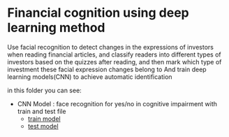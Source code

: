 # Financial cognition using deep learning method

Use facial recognition to detect changes in the expressions of investors when reading financial articles, and classify readers into different types of investors based on the quizzes after reading, and then mark which type of investment these facial expression changes belong to And train deep learning models(CNN) to achieve automatic identification

in this folder you can see:
* CNN Model : face recognition for yes/no in cognitive impairment with train and test file
    * [train model](https://github.com/h30306/Learning-Notes/blob/master/Project/Financial%20cognition/CNN_train.ipynb)
    * [test model](https://github.com/h30306/Learning-Notes/blob/master/Project/Financial%20cognition/CNN_test.ipynb)
